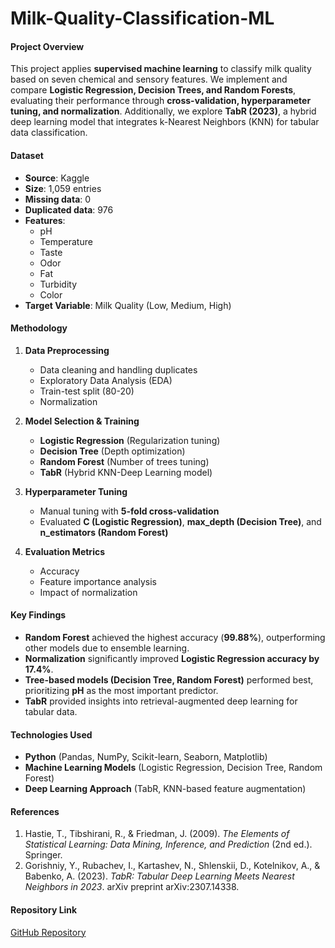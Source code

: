 # Milk-Quality-Classification-ML

#### Project Overview
This project applies **supervised machine learning** to classify milk quality based on seven chemical and sensory features. We implement and compare **Logistic Regression, Decision Trees, and Random Forests**, evaluating their performance through **cross-validation, hyperparameter tuning, and normalization**. Additionally, we explore **TabR (2023)**, a hybrid deep learning model that integrates k-Nearest Neighbors (KNN) for tabular data classification.

#### Dataset
- **Source**: Kaggle  
- **Size**: 1,059 entries
- **Missing data**: 0
- **Duplicated data**: 976
- **Features**:
  - pH  
  - Temperature  
  - Taste  
  - Odor  
  - Fat  
  - Turbidity  
  - Color  
- **Target Variable**: Milk Quality (Low, Medium, High)  

#### Methodology
1. **Data Preprocessing**
   - Data cleaning and handling duplicates  
   - Exploratory Data Analysis (EDA)  
   - Train-test split (80-20)  
   - Normalization  

2. **Model Selection & Training**
   - **Logistic Regression** (Regularization tuning)  
   - **Decision Tree** (Depth optimization)  
   - **Random Forest** (Number of trees tuning)  
   - **TabR** (Hybrid KNN-Deep Learning model)  

3. **Hyperparameter Tuning**
   - Manual tuning with **5-fold cross-validation**  
   - Evaluated **C (Logistic Regression)**, **max_depth (Decision Tree)**, and **n_estimators (Random Forest)**  

4. **Evaluation Metrics**
   - Accuracy  
   - Feature importance analysis  
   - Impact of normalization  

#### Key Findings
- **Random Forest** achieved the highest accuracy (**99.88%**), outperforming other models due to ensemble learning.  
- **Normalization** significantly improved **Logistic Regression accuracy by 17.4%**.  
- **Tree-based models (Decision Tree, Random Forest)** performed best, prioritizing **pH** as the most important predictor.  
- **TabR** provided insights into retrieval-augmented deep learning for tabular data.  

#### Technologies Used
- **Python** (Pandas, NumPy, Scikit-learn, Seaborn, Matplotlib)  
- **Machine Learning Models** (Logistic Regression, Decision Tree, Random Forest)  
- **Deep Learning Approach** (TabR, KNN-based feature augmentation)  

#### References
1. Hastie, T., Tibshirani, R., & Friedman, J. (2009). *The Elements of Statistical Learning: Data Mining, Inference, and Prediction* (2nd ed.). Springer.  
2. Gorishniy, Y., Rubachev, I., Kartashev, N., Shlenskii, D., Kotelnikov, A., & Babenko, A. (2023). *TabR: Tabular Deep Learning Meets Nearest Neighbors in 2023*. arXiv preprint arXiv:2307.14338.  

#### Repository Link
[GitHub Repository](https://github.com/skywalker007-cpu/DATA572_Project.git)
